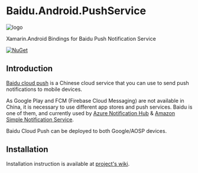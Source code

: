 # Baidu.Android.PushService

![logo](https://raw.githubusercontent.com/xyfoo/Baidu.Android.PushService/master/art/logo.png)

Xamarin.Android Bindings for Baidu Push Notification Service

[![NuGet](https://img.shields.io/nuget/vpre/Baidu.Android.PushService.svg?label=NuGet)](https://www.nuget.org/packages/Baidu.Android.PushService)

## Introduction

[Baidu cloud push](http://push.baidu.com/) is a Chinese cloud service that you can use to send push notifications to mobile devices.

As Google Play and FCM (Firebase Cloud Messaging) are not available in China, it is necessary to use different app stores and push services. Baidu is one of them, and currently used by [Azure Notification Hub](https://azure.microsoft.com/en-us/services/notification-hubs/) & [Amazon Simple Notification Service](https://aws.amazon.com/sns/).

Baidu Cloud Push can be deployed to both Google/AOSP devices.

## Installation

Installation instruction is available at [project's wiki](https://github.com/xyfoo/Baidu.Android.PushService/wiki).

